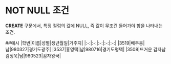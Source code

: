 # NOT NULL 조건

**CREATE** 구문에서, 특정 컬럼의 값에 NULL, 즉 값이 무조건 들어가야 함을 나타내는 조건. 

##예시
|학번|이름|성별|생년월일|거주지|
|:-:|:-:|:-:|:-:|:-:|
|3519|배주웅|남|980327|경기도광주|
|3537|홍영택|남|980716|경기도평택|
|3508|뜨거운 감자남 김정욱|남|980523|감자왕국|


